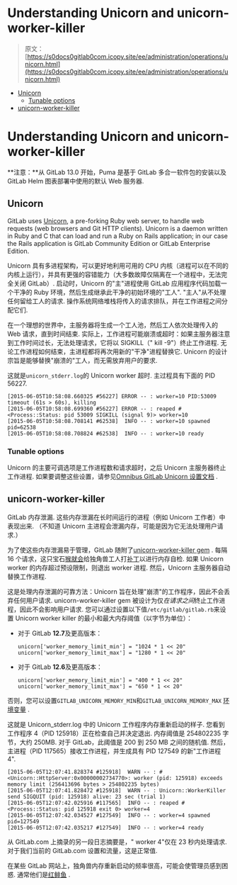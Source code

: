 # Understanding Unicorn and unicorn-worker-killer

> 原文：[https://s0docs0gitlab0com.icopy.site/ee/administration/operations/unicorn.html](https://s0docs0gitlab0com.icopy.site/ee/administration/operations/unicorn.html)

*   [Unicorn](#unicorn)
    *   [Tunable options](#tunable-options)
*   [unicorn-worker-killer](#unicorn-worker-killer)

# Understanding Unicorn and unicorn-worker-killer[](#understanding-unicorn-and-unicorn-worker-killer "Permalink")

**注意：**从 GitLab 13.0 开始，Puma 是基于 GitLab 多合一软件包的安装以及 GitLab Helm 图表部署中使用的默认 Web 服务器.

## Unicorn[](#unicorn "Permalink")

GitLab uses [Unicorn](https://yhbt.net/unicorn/), a pre-forking Ruby web server, to handle web requests (web browsers and Git HTTP clients). Unicorn is a daemon written in Ruby and C that can load and run a Ruby on Rails application; in our case the Rails application is GitLab Community Edition or GitLab Enterprise Edition.

Unicorn 具有多进程架构，可以更好地利用可用的 CPU 内核（进程可以在不同的内核上运行），并具有更强的容错能力（大多数故障仅隔离在一个进程中，无法完全关闭 GitLab）. 启动时，Unicorn 的"主"进程使用 GitLab 应用程序代码加载一个干净的 Ruby 环境，然后生成继承此干净的初始环境的"工人". "主人"从不处理任何留给工人的请求. 操作系统网络堆栈将传入的请求排队，并在工作进程之间分配它们.

在一个理想的世界中，主服务器将生成一个工人池，然后工人依次处理传入的 Web 请求，直到时间结束. 实际上，工作进程可能崩溃或超时：如果主服务器注意到工作时间过长，无法处理请求，它将以 SIGKILL（" kill -9"）终止工作进程. 无论工作进程如何结束，主进程都将再次用新的"干净"进程替换它. Unicorn 的设计宗旨是能够替换"崩溃的"工人，而无需放弃用户的要求.

这就是`unicorn_stderr.log`的 Unicorn worker 超时. 主过程具有下面的 PID 56227.

```
[2015-06-05T10:58:08.660325 #56227] ERROR -- : worker=10 PID:53009 timeout (61s > 60s), killing
[2015-06-05T10:58:08.699360 #56227] ERROR -- : reaped #<Process::Status: pid 53009 SIGKILL (signal 9)> worker=10
[2015-06-05T10:58:08.708141 #62538]  INFO -- : worker=10 spawned pid=62538
[2015-06-05T10:58:08.708824 #62538]  INFO -- : worker=10 ready 
```

### Tunable options[](#tunable-options "Permalink")

Unicorn 的主要可调选项是工作进程数和请求超时，之后 Unicorn 主服务器终止工作进程. 如果要调整这些设置，请参见[Omnibus GitLab Unicorn 设置文档](https://gitlab.com/gitlab-org/omnibus-gitlab/blob/master/doc/settings/unicorn.html) .

## unicorn-worker-killer[](#unicorn-worker-killer "Permalink")

GitLab 内存泄漏. 这些内存泄漏在长时间运行的进程（例如 Unicorn 工作者）中表现出来. （不知道 Unicorn 主进程会泄漏内存，可能是因为它无法处理用户请求.）

为了使这些内存泄漏易于管理，GitLab 随附了[unicorn-worker-killer gem](https://github.com/kzk/unicorn-worker-killer) . 每隔 16 个请求，这只宝石[猴就会](https://en.wikipedia.org/wiki/Monkey_patch)给独角兽工人打[补丁](https://en.wikipedia.org/wiki/Monkey_patch)以进行内存自检. 如果 Unicorn worker 的内存超过预设限制，则退出 worker 进程. 然后，Unicorn 主服务器自动替换工作进程.

这是处理内存泄漏的可靠方法：Unicorn 旨在处理"崩溃"的工作程序，因此不会丢弃任何用户请求. unicorn-worker-killer gem 被设计为仅*在请求之间*终止工作进程，因此不会影响用户请求. 您可以通过设置以下值`/etc/gitlab/gitlab.rb`来设置 Unicorn worker killer 的最小和最大内存阈值（以字节为单位）：

*   对于 GitLab **12.7**及更高版本：

    ```
    unicorn['worker_memory_limit_min'] = "1024 * 1 << 20"
    unicorn['worker_memory_limit_max'] = "1280 * 1 << 20" 
    ```

*   对于 GitLab **12.6**及更高版本：

    ```
    unicorn['worker_memory_limit_min'] = "400 * 1 << 20"
    unicorn['worker_memory_limit_max'] = "650 * 1 << 20" 
    ```

否则，您可以设置`GITLAB_UNICORN_MEMORY_MIN`和`GITLAB_UNICORN_MEMORY_MAX` [环境变量](../environment_variables.html) .

这就是 Unicorn_stderr.log 中的 Unicorn 工作程序内存重新启动的样子. 您看到工作程序 4（PID 125918）正在检查自己并决定退出. 内存阈值是 254802235 字节，大约 250MB. 对于 GitLab，此阈值是 200 到 250 MB 之间的随机值. 然后，主进程（PID 117565）接收工作进程，并生成具有 PID 127549 的新"工作进程 4".

```
[2015-06-05T12:07:41.828374 #125918]  WARN -- : #<Unicorn::HttpServer:0x00000002734770>: worker (pid: 125918) exceeds memory limit (256413696 bytes > 254802235 bytes)
[2015-06-05T12:07:41.828472 #125918]  WARN -- : Unicorn::WorkerKiller send SIGQUIT (pid: 125918) alive: 23 sec (trial 1)
[2015-06-05T12:07:42.025916 #117565]  INFO -- : reaped #<Process::Status: pid 125918 exit 0> worker=4
[2015-06-05T12:07:42.034527 #127549]  INFO -- : worker=4 spawned pid=127549
[2015-06-05T12:07:42.035217 #127549]  INFO -- : worker=4 ready 
```

从 GitLab.com 上摘录的另一段日志摘要是，" worker 4"仅在 23 秒内处理请求. 对于我们当前的 GitLab.com 设置和流量，这是正常值.

在某些 GitLab 网站上，独角兽内存重新启动的频率很高，可能会使管理员感到困惑. 通常他们是[红鲱鱼](https://en.wikipedia.org/wiki/Red_herring) .